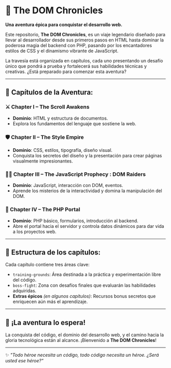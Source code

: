 # 🌌 The DOM Chronicles

**Una aventura épica para conquistar el desarrollo web.**

Este repositorio, **The DOM Chronicles**, es un viaje legendario diseñado para llevar al desarrollador desde sus primeros pasos en HTML hasta dominar la poderosa magia del backend con PHP, pasando por los encantadores estilos de CSS y el dinamismo vibrante de JavaScript.

La travesía está organizada en capítulos, cada uno presentando un desafío único que pondrá a prueba y fortalecerá sus habilidades técnicas y creativas. ¿Está preparado para comenzar esta aventura?

---

## 📖 Capítulos de la Aventura:

### ⚔️ Chapter I – The Scroll Awakens
- **Dominio**: HTML y estructura de documentos.
- Explora los fundamentos del lenguaje que sostiene la web.

### 🛡️ Chapter II – The Style Empire
- **Dominio**: CSS, estilos, tipografía, diseño visual.
- Conquista los secretos del diseño y la presentación para crear páginas visualmente impresionantes.

### 🧙‍♂️ Chapter III – The JavaScript Prophecy : DOM Raiders
- **Dominio**: JavaScript, interacción con DOM, eventos.
- Aprende los misterios de la interactividad y domina la manipulación del DOM.

### 🔮 Chapter IV – The PHP Portal
- **Dominio**: PHP básico, formularios, introducción al backend.
- Abre el portal hacia el servidor y controla datos dinámicos para dar vida a los proyectos web.

---

## 📂 Estructura de los capítulos:
Cada capítulo contiene tres áreas clave:

- `training-grounds`: Área destinada a la práctica y experimentación libre del código.
- `boss-fight`: Zona con desafíos finales que evaluarán las habilidades adquiridas.
- **Extras épicos** *(en algunos capítulos)*: Recursos bonus secretos que enriquecen aún más el aprendizaje.

---


## 🚀 ¡La aventura lo espera!

La conquista del código, el dominio del desarrollo web, y el camino hacia la gloria tecnológica están al alcance. ¡Bienvenido a **The DOM Chronicles**!

---

✨ _\"Todo héroe necesita un código, todo código necesita un héroe. ¿Será usted ese héroe?\"_

